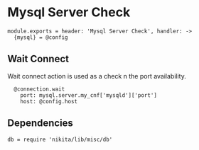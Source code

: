 
# Mysql Server Check

    module.exports = header: 'Mysql Server Check', handler: ->
      {mysql} = @config

## Wait Connect
Wait connect action is used as a check n the port availability.

      @connection.wait
        port: mysql.server.my_cnf['mysqld']['port']
        host: @config.host

## Dependencies

    db = require 'nikita/lib/misc/db'
